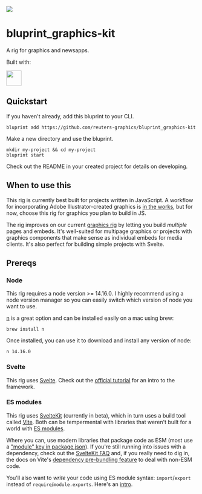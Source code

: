 ![](https://graphics.thomsonreuters.com/style-assets/images/logos/reuters-graphics-logo/svg/graphics-logo-color-dark.svg)

# bluprint_graphics-kit

A rig for graphics and newsapps.

Built with:

<a href="https://kit.svelte.dev/" target="_blank">
<img src="https://kit.svelte.dev/images/svelte-kit-horizontal.svg" height="40" />
</a>

## Quickstart

If you haven't already, add this bluprint to your CLI.

```
bluprint add https://github.com/reuters-graphics/bluprint_graphics-kit
```

Make a new directory and use the bluprint.

```
mkdir my-project && cd my-project
bluprint start
```

Check out the README in your created project for details on developing.

## When to use this

This rig is currently best built for projects written in JavaScript. A workflow for incorporating Adobe Illustrator-created graphics is [in the works](https://github.com/reuters-graphics/bluprint_graphics-kit/issues/7), but for now, choose this rig for graphics you plan to build in JS.

The rig improves on our current [graphics rig](https://github.com/reuters-graphics/bluprint_graphics-rig/) by letting you build _multiple_ pages and embeds. It's well-suited for multipage graphics or projects with graphics components that make sense as individual embeds for media clients. It's also perfect for building simple projects with Svelte.

## Prereqs

### Node

This rig requires a node version >= 14.16.0. I highly recommend using a node version manager so you can easily switch which version of node you want to use.

[n](https://github.com/tj/n) is a great option and can be installed easily on a mac using brew:

```
brew install n
```

Once installed, you can use it to download and install any version of node:

```
n 14.16.0
```

### Svelte

This rig uses [Svelte](https://svelte.dev/). Check out the [official tutorial](https://svelte.dev/tutorial/basics) for an intro to the framework.

### ES modules

This rig uses [SvelteKit](https://kit.svelte.dev/) (currently in beta), which in turn uses a build tool called [Vite](https://vitejs.dev/guide/why.html). Both can be tempermental with libraries that weren't built for a world with [ES modules](https://developer.mozilla.org/en-US/docs/Web/JavaScript/Guide/Modules).

Where you can, use modern libraries that package code as ESM (most use a ["module" key in package.json](https://github.com/rollup/rollup/wiki/pkg.module)). If you're still running into issues with a dependency, check out the [SvelteKit FAQ](https://kit.svelte.dev/faq#how-do-i-fix-the-error-i-m-getting-trying-to-include-a-package) and, if you really need to dig in, the docs on Vite's [dependency pre-bundling feature](https://vitejs.dev/guide/dep-pre-bundling.html) to deal with non-ESM code.

You'll also want to _write_ your code using ES module syntax: `import`/`export` instead of `require`/`module.exports`. Here's an [intro](https://medium.com/backticks-tildes/introduction-to-es6-modules-49956f580da).
